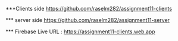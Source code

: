 ***Clients side  https://github.com/raselm282/assignment11-clients

*** server side https://github.com/raselm282/assignment11-server

*** Firebase Live URL : https://assignment11-clients.web.app